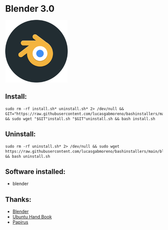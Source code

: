 # Blender 3.0
<img src="preview.svg" width="200">

## Install:
```
sudo rm -rf install.sh* uninstall.sh* 2> /dev/null && GIT="https://raw.githubusercontent.com/lucasgabmoreno/bashinstallers/main/blender/" && sudo wget "$GIT"install.sh "$GIT"uninstall.sh && bash install.sh
```

## Uninstall:
```
sudo rm -rf uninstall.sh* 2> /dev/null && sudo wget https://raw.githubusercontent.com/lucasgabmoreno/bashinstallers/main/blender/uninstall.sh && bash uninstall.sh
```

## Software installed:
* blender

## Thanks:
* [Blender](https://www.blender.org/)
* [Ubuntu Hand Book](https://ubuntuhandbook.org/index.php/2021/12/blender-3-0-released-install-tarball/)
* [Papirus](https://github.com/PapirusDevelopmentTeam)
